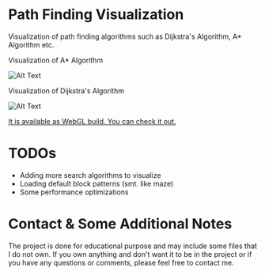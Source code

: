 # Path Finding Visualization
Visualization of path finding algorithms such as Dijkstra's Algorithm, A* Algorithm etc.

Visualization of A* Algorithm

![Alt Text](https://media.giphy.com/media/SHCgtSCjBMIUO2iNM8/giphy.gif)


Visualization of Dijkstra's Algorithm

![Alt Text](https://media.giphy.com/media/5mlCDdpCfgyTUlDQFH/giphy.gif)

[It is available as WebGL build. You can check it out.](https://bugrahanakbulut.github.io/PathFindingVisualization/)

# TODOs

* Adding more search algorithms to visualize
* Loading default block patterns (smt. like maze)
* Some performance optimizations


# Contact & Some Additional Notes
The project is done for educational purpose and may include some files that I do not own. If you own anything and don't want it to be in the project or if you have any questions or comments, please feel free to contact me.
